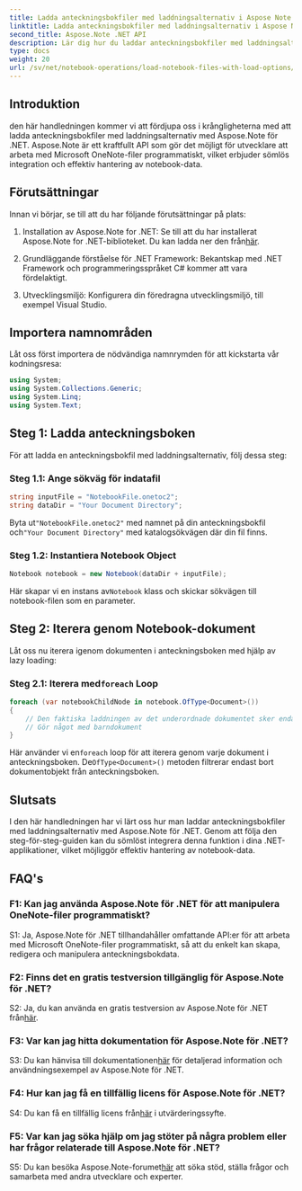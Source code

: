 ```yaml
---
title: Ladda anteckningsbokfiler med laddningsalternativ i Aspose Note .NET
linktitle: Ladda anteckningsbokfiler med laddningsalternativ i Aspose Note .NET
second_title: Aspose.Note .NET API
description: Lär dig hur du laddar anteckningsbokfiler med laddningsalternativ med Aspose.Note för .NET. Integrera denna funktion sömlöst i dina .NET-applikationer för effektiv hantering av notebook-data.
type: docs
weight: 20
url: /sv/net/notebook-operations/load-notebook-files-with-load-options/
---
```

## Introduktion

den här handledningen kommer vi att fördjupa oss i krångligheterna med att ladda anteckningsbokfiler med laddningsalternativ med Aspose.Note för .NET. Aspose.Note är ett kraftfullt API som gör det möjligt för utvecklare att arbeta med Microsoft OneNote-filer programmatiskt, vilket erbjuder sömlös integration och effektiv hantering av notebook-data.

## Förutsättningar

Innan vi börjar, se till att du har följande förutsättningar på plats:

1.  Installation av Aspose.Note for .NET: Se till att du har installerat Aspose.Note for .NET-biblioteket. Du kan ladda ner den från[här](https://releases.aspose.com/note/net/).

2. Grundläggande förståelse för .NET Framework: Bekantskap med .NET Framework och programmeringsspråket C# kommer att vara fördelaktigt.

3. Utvecklingsmiljö: Konfigurera din föredragna utvecklingsmiljö, till exempel Visual Studio.

## Importera namnområden

Låt oss först importera de nödvändiga namnrymden för att kickstarta vår kodningsresa:

```csharp
using System;
using System.Collections.Generic;
using System.Linq;
using System.Text;
```

## Steg 1: Ladda anteckningsboken

För att ladda en anteckningsbokfil med laddningsalternativ, följ dessa steg:

### Steg 1.1: Ange sökväg för indatafil

```csharp
string inputFile = "NotebookFile.onetoc2";
string dataDir = "Your Document Directory";
```

 Byta ut`"NotebookFile.onetoc2"` med namnet på din anteckningsbokfil och`"Your Document Directory"` med katalogsökvägen där din fil finns.

### Steg 1.2: Instantiera Notebook Object

```csharp
Notebook notebook = new Notebook(dataDir + inputFile);
```

 Här skapar vi en instans av`Notebook` klass och skickar sökvägen till notebook-filen som en parameter.

## Steg 2: Iterera genom Notebook-dokument

Låt oss nu iterera igenom dokumenten i anteckningsboken med hjälp av lazy loading:

###  Steg 2.1: Iterera med`foreach` Loop

```csharp
foreach (var notebookChildNode in notebook.OfType<Document>()) 
{
    // Den faktiska laddningen av det underordnade dokumentet sker endast här.
    // Gör något med barndokument
}
```

 Här använder vi en`foreach` loop för att iterera genom varje dokument i anteckningsboken. De`OfType<Document>()` metoden filtrerar endast bort dokumentobjekt från anteckningsboken.

## Slutsats

I den här handledningen har vi lärt oss hur man laddar anteckningsbokfiler med laddningsalternativ med Aspose.Note för .NET. Genom att följa den steg-för-steg-guiden kan du sömlöst integrera denna funktion i dina .NET-applikationer, vilket möjliggör effektiv hantering av notebook-data.

## FAQ's

### F1: Kan jag använda Aspose.Note för .NET för att manipulera OneNote-filer programmatiskt?

S1: Ja, Aspose.Note för .NET tillhandahåller omfattande API:er för att arbeta med Microsoft OneNote-filer programmatiskt, så att du enkelt kan skapa, redigera och manipulera anteckningsbokdata.

### F2: Finns det en gratis testversion tillgänglig för Aspose.Note för .NET?

S2: Ja, du kan använda en gratis testversion av Aspose.Note för .NET från[här](https://releases.aspose.com/).

### F3: Var kan jag hitta dokumentation för Aspose.Note för .NET?

 S3: Du kan hänvisa till dokumentationen[här](https://reference.aspose.com/note/net/) för detaljerad information och användningsexempel av Aspose.Note för .NET.

### F4: Hur kan jag få en tillfällig licens för Aspose.Note för .NET?

 S4: Du kan få en tillfällig licens från[här](https://purchase.aspose.com/temporary-license/) i utvärderingssyfte.

### F5: Var kan jag söka hjälp om jag stöter på några problem eller har frågor relaterade till Aspose.Note för .NET?

 S5: Du kan besöka Aspose.Note-forumet[här](https://forum.aspose.com/c/note/28) att söka stöd, ställa frågor och samarbeta med andra utvecklare och experter.